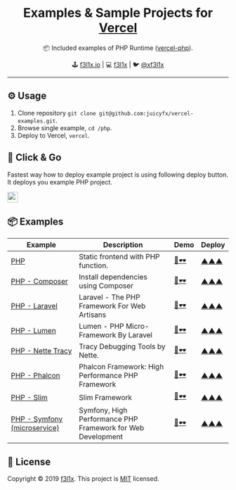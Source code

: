 <h1 align=center>Examples & Sample Projects for <a href="https://vercel.com">Vercel</a></h1>

<p align=center>
   📦 Included examples of PHP Runtime (<a href="https://github.com/juicyfx/vercel-php">vercel-php</a>).
</p>

<p align=center>
🕹 <a href="https://f3l1x.io">f3l1x.io</a> | 💻 <a href="https://github.com/f3l1x">f3l1x</a> | 🐦 <a href="https://twitter.com/xf3l1x">@xf3l1x</a>
</p>

-----

## ⚙️ Usage

1. Clone repository `git clone git@github.com:juicyfx/vercel-examples.git`.
2. Browse single example, `cd /php`.
3. Deploy to Vercel, `vercel`.

## 🚀 Click & Go

Fastest way how to deploy example project is using following deploy button. It deploys you example PHP project.

<a href="https://vercel.com/new/project?template=https://github.com/juicyfx/vercel-examples/tree/master/php"><img src="https://vercel.com/button" height="24"></a>

## 📦 Examples

| Example     | Description | Demo | Deploy |
|-------------|-------------|------|--------|
| [PHP](/php) | Static frontend with PHP function. | [👀🕶](https://php.vercel.app) | [▲▲▲](https://vercel.com/new/project?template=https://github.com/juicyfx/vercel-examples/tree/master/php) |
| [PHP - Composer](/php-composer) | Install dependencies using Composer | [👀🕶](https://php-composer-demo.vercel.app) | [▲▲▲](https://vercel.com/new/project?template=https://github.com/juicyfx/vercel-examples/tree/master/php-composer) |
| [PHP - Laravel](/php-laravel) | Laravel - The PHP Framework For Web Artisans | [👀🕶](https://php-laravel.vercel.app) | [▲▲▲](https://vercel.com/new/project?template=https://github.com/juicyfx/vercel-examples/tree/master/php-laravel) |
| [PHP - Lumen](/php-lumen) | Lumen - PHP Micro-Framework By Laravel | [👀🕶](https://php-lumen.vercel.app) | [▲▲▲](https://vercel.com/new/project?template=https://github.com/juicyfx/vercel-examples/tree/master/php-lumen) |
| [PHP - Nette Tracy](/php-nette-tracy) | Tracy Debugging Tools by Nette. | [👀🕶](https://php-nette-tracy.vercel.app) | [▲▲▲](https://vercel.com/new/project?template=https://github.com/juicyfx/vercel-examples/tree/master/php-nette-tracy) |
| [PHP - Phalcon](/php-phalcon) | Phalcon Framework: High Performance PHP Framework | [👀🕶](https://php-phalcon.vercel.app) | [▲▲▲](https://vercel.com/new/project?template=https://github.com/juicyfx/vercel-examples/tree/master/php-phalcon) |
| [PHP - Slim](/php-slim) | Slim Framework | [👀🕶](https://php-slim.vercel.app) | [▲▲▲](https://vercel.com/new/project?template=https://github.com/juicyfx/vercel-examples/tree/master/php-slim) |
| [PHP - Symfony (microservice)](/php-symfony-microservice) | Symfony, High Performance PHP Framework for Web Development | [👀🕶](https://php-symfony-microservice.vercel.app/) | [▲▲▲](https://vercel.com/new/project?template=https://github.com/juicyfx/vercel-examples/tree/master/php-symfony-microservice) |

## 📝 License

Copyright © 2019 [f3l1x](https://github.com/f3l1x).
This project is [MIT](LICENSE) licensed.

